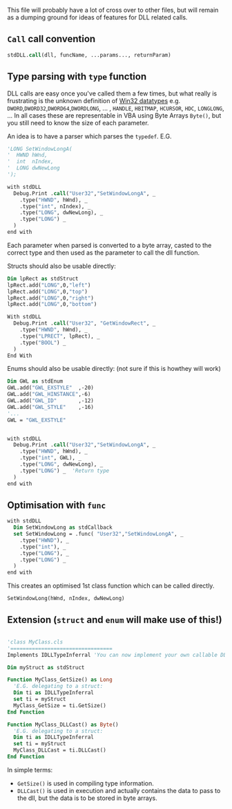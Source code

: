 This file will probably have a lot of cross over to other files, but will remain as a dumping ground for ideas of features for DLL related calls.

## `Call` call convention

```vb
stdDLL.call(dll, funcName, ...params..., returnParam)
```

## Type parsing with `type` function

DLL calls are easy once you've called them a few times, but what really is frustrating is the unknown definition of [Win32 datatypes](https://docs.microsoft.com/en-us/windows/desktop/winprog/windows-data-types) e.g. `DWORD`,`DWORD32`,`DWORD64`,`DWORDLONG`, ... , `HANDLE`, `HBITMAP`, `HCURSOR`, `HDC`, `LONGLONG`, ... In all cases these are representable in VBA using Byte Arrays `Byte()`, but you still need to know the size of each parameter.

An idea is to have a parser which parses the `typedef`. E.G.

```vb
'LONG SetWindowLongA(
'  HWND hWnd,
'  int  nIndex,
'  LONG dwNewLong
');

with stdDLL
  Debug.Print .call("User32","SetWindowLongA", _
    .type("HWND", hWnd), _
    .type("int", nIndex), _
    .type("LONG", dwNewLong), _
    .type("LONG") _
  )
end with
```

Each parameter when parsed is converted to a byte array, casted to the correct type and then used as the parameter to call the dll function.

Structs should also be usable directly:

```vb
Dim lpRect as stdStruct
lpRect.add("LONG",0,"left")
lpRect.add("LONG",0,"top")
lpRect.add("LONG",0,"right")
lpRect.add("LONG",0,"bottom")

With stdDLL
  Debug.Print .call("User32", "GetWindowRect", _
    .type("HWND", hWnd), _
    .type("LPRECT", lpRect), _
    .type("BOOL") _
  )
End With
```

Enums should also be usable directly: (not sure if this is howthey will work)

```vb
Dim GWL as stdEnum
GWL.add("GWL_EXSTYLE"  ,-20)
GWL.add("GWL_HINSTANCE",-6)
GWL.add("GWL_ID"       ,-12)
GWL.add("GWL_STYLE"    ,-16)
'...
GWL = "GWL_EXSTYLE"


with stdDLL
  Debug.Print .call("User32","SetWindowLongA", _
    .type("HWND", hWnd), _
    .type("int", GWL), _
    .type("LONG", dwNewLong), _
    .type("LONG") _  'Return type
  )
end with
```

## Optimisation with `func`

```vb
with stdDLL
  Dim SetWindowLong as stdCallback
  set SetWindowLong = .func( "User32","SetWindowLongA", _
    .type("HWND"), _
    .type("int"), _
    .type("LONG"), _
    .type("LONG") _
  )
end with
```

This creates an optimised 1st class function which can be called directly.

```vb
SetWindowLong(hWnd, nIndex, dwNewLong)
```

## Extension (`struct` and `enum` will make use of this!)

```vb

'class MyClass.cls
'=================================
Implements IDLLTypeInferral 'You can now implement your own callable DLLs

Dim myStruct as stdStruct

Function MyClass_GetSize() as Long
  'E.G. delegating to a struct:
  Dim ti as IDLLTypeInferral
  set ti = myStruct
  MyClass_GetSize = ti.GetSize()
End Function

Function MyClass_DLLCast() as Byte()
  'E.G. delegating to a struct:
  Dim ti as IDLLTypeInferral
  set ti = myStruct
  MyClass_DLLCast = ti.DLLCast()
End Function
```

In simple terms:

- `GetSize()` is used in compiling type information.
- `DLLCast()` is used in execution and actually contains the data to pass to the dll, but the data is to be stored in byte arrays.
